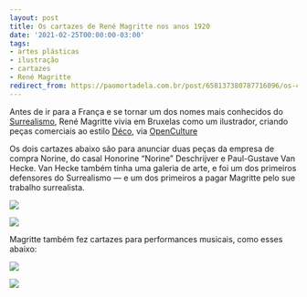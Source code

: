 ```yaml
---
layout: post
title: Os cartazes de René Magritte nos anos 1920
date: '2021-02-25T00:00:00-03:00'
tags:
- artes plásticas
- ilustração
- cartazes
- René Magritte
redirect_from: https://paomortadela.com.br/post/658137380787716096/os-cartazes-de-ren%C3%A9-magritte-nos-anos-1920
---
```

Antes de ir para a França e se tornar um dos nomes mais conhecidos do [Surrealismo](https://pt.wikipedia.org/wiki/Surrealismo), René Magritte vivia em Bruxelas como um ilustrador, criando peças comerciais ao estilo [Déco](https://pt.wikipedia.org/wiki/Art_d%C3%A9co), via [OpenCulture](https://www.openculture.com/2021/02/rene-magrittes-early-art-deco-posters.html)

Os dois cartazes abaixo são para anunciar duas peças da empresa de compra Norine, do casal Honorine “Norine” Deschrijver e Paul-Gustave Van Hecke. Van Hecke também tinha uma galeria de arte, e foi um dos primeiros defensores do Surrealismo — e um dos primeiros a pagar Magritte pelo sue trabalho surrealista.

![](https://64.media.tumblr.com/1e12ae02a4df494af7353d4bacac936b/8181581ea075a62c-5a/s540x810/ddd41d1401d8949bdca96ad1c0925f03d9ecfcb1.png)

![](https://64.media.tumblr.com/c7796481b25bf47d818cf2d1b0c887a1/8181581ea075a62c-7d/s540x810/18362d574daf48390b33c7e9bcae07f7a1907b2e.png)

Magritte também fez cartazes para performances musicais, como esses abaixo:

![](https://64.media.tumblr.com/baa1331e2dac033ec8341fddf5b8ea45/8181581ea075a62c-b4/s540x810/54f91ed0db13126c0ef53effc1b34e4ef85ed8b8.png)

![](https://64.media.tumblr.com/26b09e4504991b4182ce54959c076ed8/8181581ea075a62c-67/s540x810/e62d021a6c3dab04b63f020f9ab2416926407413.png)
